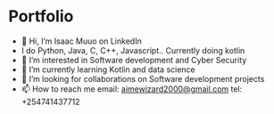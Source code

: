 # Portfolio
- 👋 Hi, I’m Isaac Muuo on LinkedIn
- I do Python, Java, C, C++, Javascript.. Currently doing kotlin
- 👀 I’m interested in Software development and Cyber Security
- 🌱 I’m currently learning Kotlin and data science
- 💞️ I’m looking for collaborations on Software development projects
- 📫 How to reach me email: aimewizard2000@gmail.com    tel: +254741437712 

<!---
IsaacBradley/IsaacBradley is a ✨ special ✨ repository because its `README.md` (this file) appears on your GitHub profile.
You can click the Preview link to take a look at your changes.
--->
